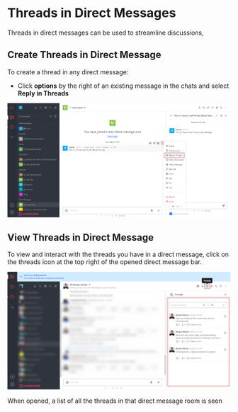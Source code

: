 # Threads in Direct Messages

Threads in direct messages can be used to streamline discussions,

## Create Threads in Direct Message

To create a thread in any direct message:

* Click **options** by the right of an existing message in the chats and select **Reply in Threads**

![](<../../../../../.gitbook/assets/image (645).png>)

## View Threads in Direct Message

To view and interact with the threads you have in a direct message, click on the threads icon at the top right of the opened direct message bar.

![](<../../../../../.gitbook/assets/image (687).png>)

When opened, a list of all the threads in that direct message room is seen
